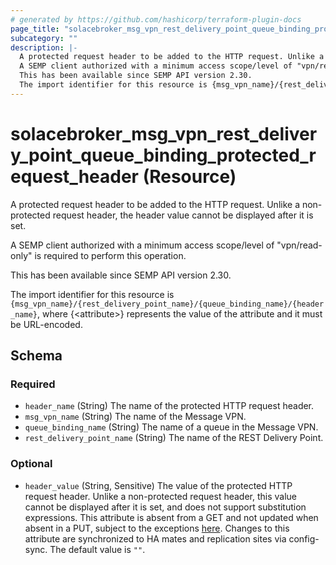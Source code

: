 ```yaml
---
# generated by https://github.com/hashicorp/terraform-plugin-docs
page_title: "solacebroker_msg_vpn_rest_delivery_point_queue_binding_protected_request_header Resource - solacebroker"
subcategory: ""
description: |-
  A protected request header to be added to the HTTP request. Unlike a non-protected request header, the header value cannot be displayed after it is set.
  A SEMP client authorized with a minimum access scope/level of "vpn/read-only" is required to perform this operation.
  This has been available since SEMP API version 2.30.
  The import identifier for this resource is {msg_vpn_name}/{rest_delivery_point_name}/{queue_binding_name}/{header_name}, where {&lt;attribute&gt;} represents the value of the attribute and it must be URL-encoded.
---
```


# solacebroker_msg_vpn_rest_delivery_point_queue_binding_protected_request_header (Resource)

A protected request header to be added to the HTTP request. Unlike a non-protected request header, the header value cannot be displayed after it is set.



A SEMP client authorized with a minimum access scope/level of "vpn/read-only" is required to perform this operation.

This has been available since SEMP API version 2.30.

The import identifier for this resource is `{msg_vpn_name}/{rest_delivery_point_name}/{queue_binding_name}/{header_name}`, where {&lt;attribute&gt;} represents the value of the attribute and it must be URL-encoded.



<!-- schema generated by tfplugindocs -->
## Schema

### Required

- `header_name` (String) The name of the protected HTTP request header.
- `msg_vpn_name` (String) The name of the Message VPN.
- `queue_binding_name` (String) The name of a queue in the Message VPN.
- `rest_delivery_point_name` (String) The name of the REST Delivery Point.

### Optional

- `header_value` (String, Sensitive) The value of the protected HTTP request header. Unlike a non-protected request header, this value cannot be displayed after it is set, and does not support substitution expressions. This attribute is absent from a GET and not updated when absent in a PUT, subject to the exceptions [here](https://docs.solace.com/Admin/SEMP/SEMP-API-Archit.htm#HTTP_Methods). Changes to this attribute are synchronized to HA mates and replication sites via config-sync. The default value is `""`.
